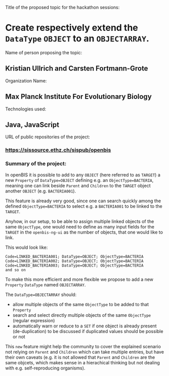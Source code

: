 Title of the proposed topic for the hackathon sessions:

# Create respectively extend the `DataType` `OBJECT` to an `OBJECTARRAY`.

Name of person proposing the topic:

## Kristian Ullrich and Carsten Fortmann-Grote

Organization Name:

## Max Planck Institute For Evolutionary Biology

Technologies used:

## Java, JavaScript

URL of public repositories of the project:

### https://sissource.ethz.ch/sispub/openbis

### Summary of the project:

In openBIS it is possible to add to any `OBJECT` (here referred to as `TARGET`) a new `Property` of `DataType=OBJECT` defining e.g. an `ObjectType=BACTERIA`,
meaning one can link beside `Parent` and `Children` to the `TARGET` object another `OBJECT` (e.g. `BACTERIA001`).

This feature is already very good, since one can search quickly among the defined `ObjectType=BACTERIA` to select e.g. a `BACTERIA001` to be linked to the `TARGET`.

Anyhow, in our setup, to be able to assign multiple linked objects of the same `ObjectType`,
one would need to define as many input fields for the `TARGET` in the `openbis-ng-ui` as the number of objects, that one would like to link.

This would look like:
```
Code=LINKED_BACTERIA001; DataType=OBJECT; ObjectType=BACTERIA
Code=LINKED_BACTERIA002; DataType=OBJECT; ObjectType=BACTERIA
Code=LINKED_BACTERIA003; DataType=OBJECT; ObjectType=BACTERIA
and so on
```

To make this more efficient and more flexible we propose to add a new `Property` `DataType` named `OBJECTARRAY`.

The `DataType=OBJECTARRAY` should:

- allow multiple objects of the same `ObjectType` to be added to that `Property`
- search and select directly multiple objects of the same `ObjectType` (regular expression)
- automatically warn or reduce to a `SET` if one object is already present (de-duplication)
    to be discussed if duplicated values should be possible or not

This `new` feature might help the community to cover the explained scenario not relying on `Parent` and `Children` which can take multiple entries,
but have their own caveats (e.g. it is not allowed that `Parent` and `Children` are the same objcets, which makes sense in a hierachical thinking but not dealing with e.g. self-reproducing organisms).
